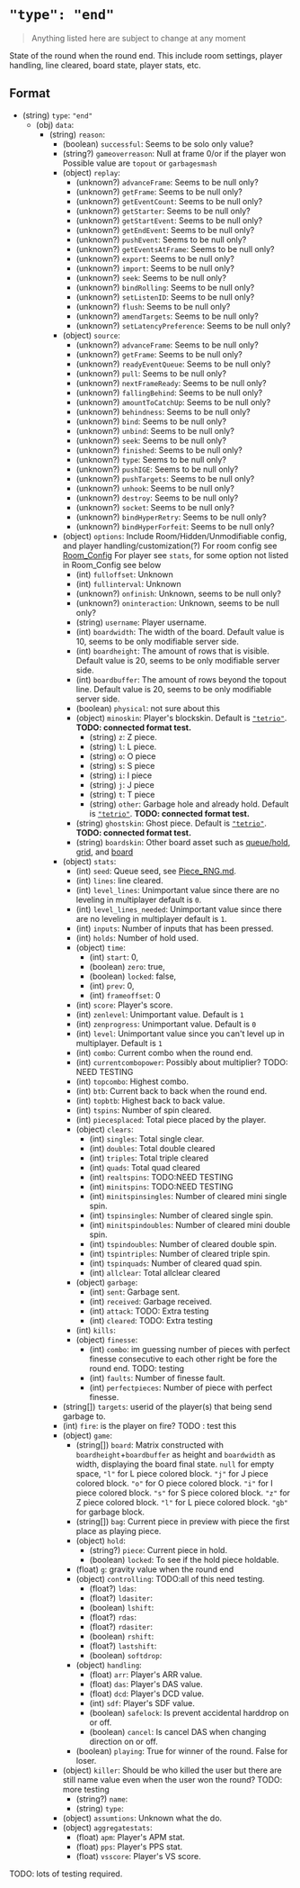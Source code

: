 # `"type": "end"`

> Anything listed here are subject to change at any moment

State of the round when the round end. This include room settings, player handling, line cleared, board state, player stats, etc.  

## Format

* (string) `type`: `"end"`
  * (obj) `data`:
    * (string) `reason`:
      * (boolean) `successful`: Seems to be solo only value?
      * (string?) `gameoverreason`: Null at frame 0/or if the player won Possible value are `topout` or `garbagesmash`
      * (object) `replay`:
        * (unknown?) `advanceFrame`: Seems to be null only?
        * (unknown?) `getFrame`: Seems to be null only?
        * (unknown?) `getEventCount`: Seems to be null only?
        * (unknown?) `getStarter`: Seems to be null only?
        * (unknown?) `getStartEvent`: Seems to be null only?
        * (unknown?) `getEndEvent`: Seems to be null only?
        * (unknown?) `pushEvent`: Seems to be null only?
        * (unknown?) `getEventsAtFrame`: Seems to be null only?
        * (unknown?) `export`: Seems to be null only?
        * (unknown?) `import`: Seems to be null only?
        * (unknown?) `seek`: Seems to be null only?
        * (unknown?) `bindRolling`: Seems to be null only?
        * (unknown?) `setListenID`: Seems to be null only?
        * (unknown?) `flush`: Seems to be null only?
        * (unknown?) `amendTargets`: Seems to be null only?
        * (unknown?) `setLatencyPreference`: Seems to be null only?
      * (object) `source`:
        * (unknown?) `advanceFrame`: Seems to be null only?
        * (unknown?) `getFrame`: Seems to be null only?
        * (unknown?) `readyEventQueue`: Seems to be null only?
        * (unknown?) `pull`: Seems to be null only?
        * (unknown?) `nextFrameReady`: Seems to be null only?
        * (unknown?) `fallingBehind`: Seems to be null only?
        * (unknown?) `amountToCatchUp`: Seems to be null only?
        * (unknown?) `behindness`: Seems to be null only?
        * (unknown?) `bind`: Seems to be null only?
        * (unknown?) `unbind`: Seems to be null only?
        * (unknown?) `seek`: Seems to be null only?
        * (unknown?) `finished`: Seems to be null only?
        * (unknown?) `type`: Seems to be null only?
        * (unknown?) `pushIGE`: Seems to be null only?
        * (unknown?) `pushTargets`: Seems to be null only?
        * (unknown?) `unhook`: Seems to be null only?
        * (unknown?) `destroy`: Seems to be null only?
        * (unknown?) `socket`: Seems to be null only?
        * (unknown?) `bindHyperRetry`: Seems to be null only?
        * (unknown?) `bindHyperForfeit`: Seems to be null only?
      * (object) `options`: Include Room/Hidden/Unmodifiable config, and player handling/customization(?) For room config see [Room_Config](../../../Room_Config.md) For player see `stats`, for some option not listed in Room_Config see below
        * (int) `fulloffset`: Unknown
        * (int) `fullinterval`: Unknown
        * (unknown?) `onfinish`: Unknown, seems to be null only?
        * (unknown?) `oninteraction`: Unknown, seems to be null only?
        * (string) `username`: Player username.
        * (int) `boardwidth`: The width of the board. Default value is 10, seems to be only modifiable server side.
        * (int) `boardheight`: The amount of rows that is visible. Default value is 20, seems to be only modifiable server side.
        * (int) `boardbuffer`: The amount of rows beyond the topout line. Default value is 20, seems to be only modifiable server side.
        * (boolean) `physical`: not sure about this
        * (object) `minoskin`: Player's blockskin. Default is [`"tetrio"`](https://tetr.io/res/skins/minos/tetrio.png). **TODO: connected format test.**
          * (string) `z`: Z piece.
          * (string) `l`: L piece.
          * (string) `o`: O piece
          * (string) `s`: S piece
          * (string) `i`: I piece
          * (string) `j`: J piece
          * (string) `t`: T piece
          * (string) `other`: Garbage hole and already hold. Default is [`"tetrio"`](https://tetr.io/res/skins/minos/tetrio.png). **TODO: connected format test.**
        * (string) `ghostskin`: Ghost piece. Default is [`"tetrio"`](https://tetr.io/res/skins/ghost/tetrio.png). **TODO: connected format test.**
        * (string) `boardskin`: Other board asset such as [queue/hold](https://tetr.io/res/skins/board/generic/queue.png), [grid](https://tetr.io/res/skins/board/generic/grid.png), and [board](https://tetr.io/res/skins/board/generic/board.png)
      * (object) `stats`:
        * (int) `seed`: Queue seed, see [Piece_RNG.md](../../../Piece_RNG.md).
        * (int) `lines`: line cleared.
        * (int) `level_lines`: Unimportant value since there are no leveling in multiplayer default is `0`.
        * (int) `level_lines_needed`: Unimportant value since there are no leveling in multiplayer default is `1`.
        * (int) `inputs`: Number of inputs that has been pressed.
        * (int) `holds`: Number of hold used.
        * (object) `time`:
          * (int) `start`: 0,
          * (boolean) `zero`: true,
          * (boolean) `locked`: false,
          * (int) `prev`: 0,
          * (int) `frameoffset`: 0
        * (int) `score`: Player's score.
        * (int) `zenlevel`: Unimportant value. Default is `1`
        * (int) `zenprogress`: Unimportant value. Default is `0`
        * (int) `level`: Unimportant value since you can't level up in multiplayer. Default is `1`
        * (int) `combo`: Current combo when the round end.
        * (int) `currentcombopower`: Possibly about multiplier? TODO: NEED TESTING
        * (int) `topcombo`: Highest combo.
        * (int) `btb`: Current back to back when the round end.
        * (int) `topbtb`: Highest back to back value.
        * (int) `tspins`: Number of spin cleared.
        * (int) `piecesplaced`: Total piece placed by the player.
        * (object) `clears`:
          * (int) `singles`: Total single clear.
          * (int) `doubles`: Total double cleared
          * (int) `triples`: Total triple cleared
          * (int) `quads`: Total quad cleared
          * (int) `realtspins`: TODO:NEED TESTING
          * (int) `minitspins`: TODO:NEED TESTING
          * (int) `minitspinsingles`: Number of cleared mini single spin.
          * (int) `tspinsingles`: Number of cleared single spin.
          * (int) `minitspindoubles`: Number of cleared mini double spin.
          * (int) `tspindoubles`: Number of cleared double spin.
          * (int) `tspintriples`: Number of cleared triple spin.
          * (int) `tspinquads`: Number of cleared quad spin.
          * (int) `allclear`: Total allclear cleared
        * (object) `garbage`:
          * (int) `sent`: Garbage sent.
          * (int) `received`: Garbage received.
          * (int) `attack`: TODO: Extra testing
          * (int) `cleared`: TODO: Extra testing
        * (int) `kills`:
        * (object) `finesse`:
          * (int) `combo`: im guessing number of pieces with perfect finesse consecutive to each other right be fore the round end. TODO: testing
          * (int) `faults`: Number of finesse fault.
          * (int) `perfectpieces`: Number of piece with perfect finesse.
      * (string[]) `targets`: userid of the player(s) that being send garbage to.
      * (int) `fire`: is the player on fire? TODO : test this
      * (object) `game`:
        * (string[]) `board`: Matrix constructed with `boardheight`+`boardbuffer` as height and `boardwidth` as width, displaying the board final state.
  `null` for empty space,  `"l"` for L piece colored block. `"j"` for J piece colored block. `"o"` for O piece colored block. `"i"` for I piece colored block. `"s"` for S piece colored block. `"z"` for Z piece colored block. `"l"` for L piece colored block. `"gb"` for garbage block.
        * (string[]) `bag`: Current piece in preview with piece the first place as playing piece.
        * (object) `hold`:
          * (string?) `piece`: Current piece in hold.
          * (boolean) `locked`: To see if the hold piece holdable.
        * (float) `g`: gravity value when the round end
        * (object) `controlling`: TODO:all of this need testing.
          * (float?) `ldas`:
          * (float?) `ldasiter`:
          * (boolean) `lshift`:
          * (float?) `rdas`:
          * (float?) `rdasiter`:
          * (boolean) `rshift`:
          * (float?) `lastshift`:
          * (boolean) `softdrop`:
        * (object) `handling`:
          * (float) `arr`: Player's ARR value.
          * (float) `das`: Player's DAS value.
          * (float) `dcd`: Player's DCD value.
          * (int) `sdf`: Player's SDF value.
          * (boolean) `safelock`: Is prevent accidental harddrop on or off.
          * (boolean) `cancel`: Is cancel DAS when changing direction on or off.
        * (boolean) `playing`: True for winner of the round. False for loser.
      * (object) `killer`: Should be who killed the user but there are still name value even when the user won the round? TODO: more testing
        * (string?) `name`:
        * (string) `type`:
      * (object) `assumtions`: Unknown what the do.
      * (object) `aggregatestats`:
        * (float) `apm`: Player's APM stat.
        * (float) `pps`: Player's PPS stat.
        * (float) `vsscore`: Player's VS score.

TODO: lots of testing required.
